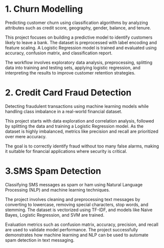 # 1. Churn Modelling
Predicting customer churn using classification algorithms by analyzing attributes such as credit score, geography, gender, balance, and tenure.

This project focuses on building a predictive model to identify customers likely to leave a bank. The dataset is preprocessed with label encoding and feature scaling. A Logistic Regression model is trained and evaluated using accuracy, confusion matrix, and classification report.

The workflow involves exploratory data analysis, preprocessing, splitting data into training and testing sets, applying logistic regression, and interpreting the results to improve customer retention strategies.

# 2. Credit Card Fraud Detection
Detecting fraudulent transactions using machine learning models while handling class imbalance in a real-world financial dataset.

This project starts with data exploration and correlation analysis, followed by splitting the data and training a Logistic Regression model. As the dataset is highly imbalanced, metrics like precision and recall are prioritized over mere accuracy.

The goal is to correctly identify fraud without too many false alarms, making it suitable for financial applications where security is critical.

# 3.SMS Spam Detection
Classifying SMS messages as spam or ham using Natural Language Processing (NLP) and machine learning techniques.

The project involves cleaning and preprocessing text messages by converting to lowercase, removing special characters, stop words, and stemming. The dataset is vectorized using TF-IDF, and models like Naive Bayes, Logistic Regression, and SVM are trained.

Evaluation metrics such as confusion matrix, accuracy, precision, and recall are used to validate model performance. The project successfully demonstrates how machine learning and NLP can be used to automate spam detection in text messaging.


















